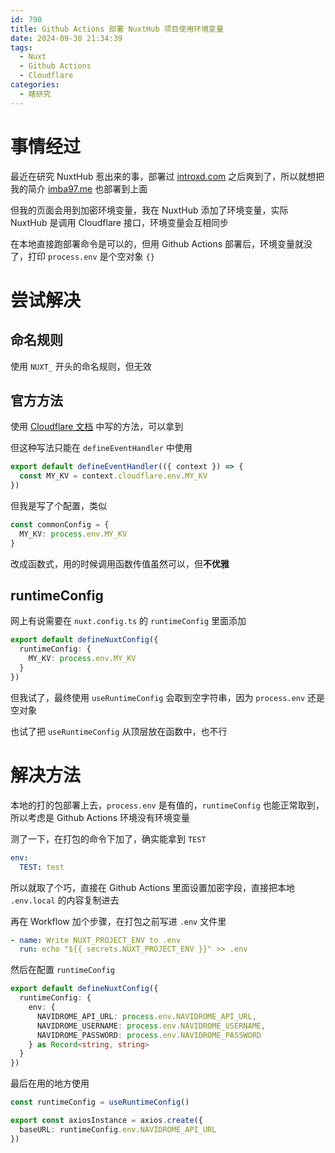 ```yaml
---
id: 790
title: Github Actions 部署 NuxtHub 项目使用环境变量
date: 2024-09-30 21:34:39
tags:
  - Nuxt
  - Github Actions
  - Cloudflare
categories:
  - 瞎研究
---
```


# 事情经过

最近在研究 NuxtHub 惹出来的事，部署过 [introxd.com](https://introxd.com) 之后爽到了，所以就想把我的简介 [imba97.me](https://imba97.me) 也部署到上面

但我的页面会用到加密环境变量，我在 NuxtHub 添加了环境变量，实际 NuxtHub 是调用 <span class="icon i-devicon-cloudflare"></span> Cloudflare 接口，环境变量会互相同步

在本地直接跑部署命令是可以的，但用 <span icon i-logos-github-actions></span> Github Actions 部署后，环境变量就没了，打印 `process.env` 是个空对象 `{}`

# 尝试解决

## 命名规则

使用 `NUXT_` 开头的命名规则，但无效

## 官方方法

使用 [Cloudflare 文档](https://developers.cloudflare.com/pages/framework-guides/deploy-a-nuxt-site/#access-bindings-in-your-nuxt-application) 中写的方法，可以拿到

但这种写法只能在 `defineEventHandler` 中使用

```ts
export default defineEventHandler(({ context }) => {
  const MY_KV = context.cloudflare.env.MY_KV
})
```

但我是写了个配置，类似

```ts
const commonConfig = {
  MY_KV: process.env.MY_KV
}
```

改成函数式，用的时候调用函数传值虽然可以，但**不优雅**

## runtimeConfig

网上有说需要在 `nuxt.config.ts` 的 `runtimeConfig` 里面添加

```ts
export default defineNuxtConfig({
  runtimeConfig: {
    MY_KV: process.env.MY_KV
  }
})
```

但我试了，最终使用 `useRuntimeConfig` 会取到空字符串，因为 `process.env` 还是空对象

也试了把 `useRuntimeConfig` 从顶层放在函数中，也不行

# 解决方法

本地的打的包部署上去，`process.env` 是有值的，`runtimeConfig` 也能正常取到，所以考虑是 Github Actions 环境没有环境变量

测了一下，在打包的命令下加了，确实能拿到 `TEST`

```yml
env:
  TEST: test
```

所以就取了个巧，直接在 Github Actions 里面设置加密字段，直接把本地 `.env.local` 的内容复制进去

再在 Workflow 加个步骤，在打包之前写进 `.env` 文件里

```yml
- name: Write NUXT_PROJECT_ENV to .env
  run: echo "${{ secrets.NUXT_PROJECT_ENV }}" >> .env
```

然后在配置 `runtimeConfig`

```ts
export default defineNuxtConfig({
  runtimeConfig: {
    env: {
      NAVIDROME_API_URL: process.env.NAVIDROME_API_URL,
      NAVIDROME_USERNAME: process.env.NAVIDROME_USERNAME,
      NAVIDROME_PASSWORD: process.env.NAVIDROME_PASSWORD
    } as Record<string, string>
  }
})
```

最后在用的地方使用

```ts
const runtimeConfig = useRuntimeConfig()

export const axiosInstance = axios.create({
  baseURL: runtimeConfig.env.NAVIDROME_API_URL
})
```
